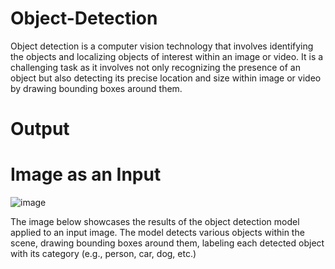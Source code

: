 # Object-Detection
 Object detection is a computer vision technology that involves identifying the objects and localizing objects of interest within an image or video.
 It is a challenging task as it involves not only recognizing the presence of an object but also detecting its precise location and size within image or video by drawing bounding boxes around them.
# Output
# Image as an Input 
![image](https://github.com/user-attachments/assets/77826d02-d01c-4e37-b276-245aaa77fd75)


The image below showcases the results of the object detection model applied to an input image. The model detects various objects within the scene, drawing bounding boxes around them, labeling each detected object with its category (e.g., person, car, dog, etc.)



